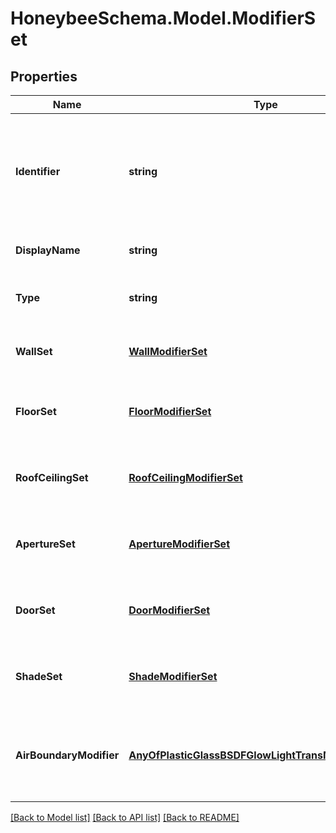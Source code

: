 
# HoneybeeSchema.Model.ModifierSet

## Properties

Name | Type | Description | Notes
------------ | ------------- | ------------- | -------------
**Identifier** | **string** | Text string for a unique Radiance object. Must not contain spaces or special characters. This will be used to identify the object across a model and in the exported Radiance files. | 
**DisplayName** | **string** | Display name of the object with no character restrictions. | [optional] 
**Type** | **string** |  | [optional] [readonly] [default to "ModifierSet"]
**WallSet** | [**WallModifierSet**](WallModifierSet.md) | An optional WallModifierSet object for this ModifierSet. (default: None). | [optional] 
**FloorSet** | [**FloorModifierSet**](FloorModifierSet.md) | An optional FloorModifierSet object for this ModifierSet. (default: None). | [optional] 
**RoofCeilingSet** | [**RoofCeilingModifierSet**](RoofCeilingModifierSet.md) | An optional RoofCeilingModifierSet object for this ModifierSet. (default: None). | [optional] 
**ApertureSet** | [**ApertureModifierSet**](ApertureModifierSet.md) | An optional ApertureModifierSet object for this ModifierSet. (default: None). | [optional] 
**DoorSet** | [**DoorModifierSet**](DoorModifierSet.md) | An optional DoorModifierSet object for this ModifierSet. (default: None). | [optional] 
**ShadeSet** | [**ShadeModifierSet**](ShadeModifierSet.md) | An optional ShadeModifierSet object for this ModifierSet. (default: None). | [optional] 
**AirBoundaryModifier** | [**AnyOfPlasticGlassBSDFGlowLightTransMetalVoidMirror**](AnyOfPlasticGlassBSDFGlowLightTransMetalVoidMirror.md) | An optional Modifier to be used for all Faces with an AirBoundary face type. If None, it will be the honyebee generic air wall modifier. | [optional] 

[[Back to Model list]](../README.md#documentation-for-models)
[[Back to API list]](../README.md#documentation-for-api-endpoints)
[[Back to README]](../README.md)

